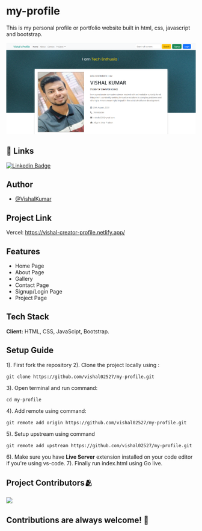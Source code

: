 # my-profile

This is my personal profile or portfolio website built in html, css, javascript and bootstrap.

<img width="952" alt="6" src="https://github.com/vishal02527/my-profile/blob/main/images/Screenshot%202024-09-21%20191756.png">


## 🔗 Links
<div id="badges">
  <a href="https://www.linkedin.com/in/vishal-kumar-8303a3283">
    <img src="https://img.shields.io/badge/Linkedin-blue?style=for-the-badge&logo=linkedin&logoColor=white" alt="Linkedin Badge"/>
  </a>
</div>


## Author

- [@VishalKumar](https://github.com/vishal02527)


## Project Link
Vercel: https://vishal-creator-profile.netlify.app/

## Features

- Home Page
- About Page
- Gallery
- Contact Page
- Signup/Login Page
- Project Page


## Tech Stack

**Client:** HTML, CSS, JavaScipt, Bootstrap.

## Setup Guide

1). First fork the repository
2). Clone the project locally using :
   ```
   git clone https://github.com/vishal02527/my-profile.git
   ```
3). Open terminal and run command:
   ```
   cd my-profile
   ```
4). Add remote using command:
  ```
  git remote add origin https://github.com/vishal02527/my-profile.git
  ```
5). Setup upstream using command 
   ```
 git remote add upstream https://github.com/vishal02527/my-profile.git
 ```
6). Make sure you have **Live Server** extension installed on your code editor if you're using vs-code.
7). Finally run index.html using Go live.


<h2>Project Contributors🫂</h2>

<a href="https://github.com/vishal02527/my-profile/graphs/contributors">
  <img src="https://contrib.rocks/image?repo=vishal02527/my-profile" />
</a>

<h2>Contributions are always welcome! 🎉</h2>
